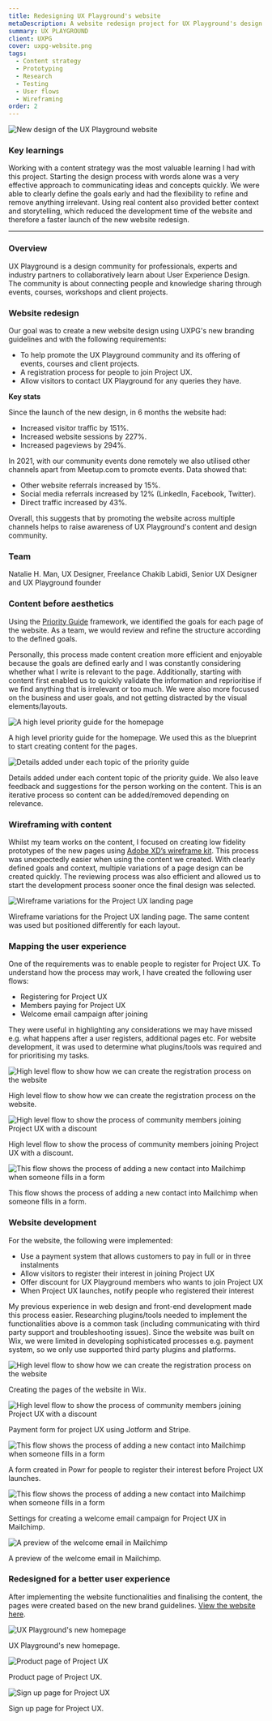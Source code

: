 ```yaml
---
title: Redesigning UX Playground's website
metaDescription: A website redesign project for UX Playground's design community. This was part of the marketing strategy for promoting Project UX.
summary: UX PLAYGROUND
client: UXPG
cover: uxpg-website.png
tags:
  - Content strategy
  - Prototyping
  - Research
  - Testing
  - User flows
  - Wireframing
order: 2
---
```


![New design of the UX Playground website](/static/img/uxpg-website/uxplayground-website.png)

### Key learnings

Working with a content strategy was the most valuable learning I had with this project. Starting the design process with words alone was a very effective approach to communicating ideas and concepts quickly. We were able to clearly define the goals early and had the flexibility to refine and remove anything irrelevant. Using real content also provided better context and storytelling, which reduced the development time of the website and therefore a faster launch of the new website redesign.

<hr>

### Overview

UX Playground is a design community for professionals, experts and industry partners to collaboratively learn about User Experience Design. The community is about connecting people and knowledge sharing through events, courses, workshops and client projects.

### Website redesign

Our goal was to create a new website design using UXPG's new branding guidelines and with the following requirements:

- To help promote the UX Playground community and its offering of events, courses and client projects.
- A registration process for people to join Project UX.
- Allow visitors to contact UX Playground for any queries they have.

**Key stats**

Since the launch of the new design, in 6 months the website had:

- Increased visitor traffic by 151%.
- Increased website sessions by 227%.
- Increased pageviews by 294%.

In 2021, with our community events done remotely we also utilised other channels apart from Meetup.com to promote events. Data showed that:

- Other website referrals increased by 15%.
- Social media referrals increased by 12% (LinkedIn, Facebook, Twitter).
- Direct traffic increased by 43%.

Overall, this suggests that by promoting the website across multiple channels helps to raise awareness of UX Playground's content and design community.

### Team

Natalie H. Man, UX Designer, Freelance
Chakib Labidi, Senior UX Designer and UX Playground founder

### Content before aesthetics

Using the [Priority Guide](https://alistapart.com/article/priority-guides-a-content-first-alternative-to-wireframes/) framework, we identified the goals for each page of the website. As a team, we would review and refine the structure according to the defined goals.

Personally, this process made content creation more efficient and enjoyable because the goals are defined early and I was constantly considering whether what I write is relevant to the page. Additionally, starting with content first enabled us to quickly validate the information and reprioritise if we find anything that is irrelevant or too much. We were also more focused on the business and user goals, and not getting distracted by the visual elements/layouts.

![A high level priority guide for the homepage](/static/img/uxpg-website/xd-priority-guide.png) <figcaption>A high level priority guide for the homepage. We used this as the blueprint to start creating content for the pages.</figcaption>

![Details added under each topic of the priority guide](/static/img/uxpg-website/xd-content-details.png) <figcaption>Details added under each content topic of the priority guide. We also leave feedback and suggestions for the person working on the content. This is an iterative process so content can be added/removed depending on relevance.</figcaption>

### Wireframing with content

Whilst my team works on the content, I focused on creating low fidelity prototypes of the new pages using [Adobe XD’s wireframe kit](https://www.adobe.com/uk/products/xd/features/ui-kits.html). This process was unexpectedly easier when using the content we created. With clearly defined goals and context, multiple variations of a page design can be created quickly. The reviewing process was also efficient and allowed us to start the development process sooner once the final design was selected.

![Wireframe variations for the Project UX landing page](/static/img/uxpg-website/uxpg-website-wireframe.png) <figcaption>Wireframe variations for the Project UX landing page. The same content was used but positioned differently for each layout.</figcaption>

### Mapping the user experience

One of the requirements was to enable people to register for Project UX. To understand how the process may work, I have created the following user flows:

- Registering for Project UX
- Members paying for Project UX
- Welcome email campaign after joining

They were useful in highlighting any considerations we may have missed e.g. what happens after a user registers, additional pages etc. For website development, it was used to determine what plugins/tools was required and for prioritising my tasks.

![High level flow to show how we can create the registration process on the website](/static/img/uxpg-website/userflow-registration.png) <figcaption>High level flow to show how we can create the registration process on the website.</figcaption>

![High level flow to show the process of community members joining Project UX with a discount](/static/img/uxpg-website/userflow-member-payment.png) <figcaption>High level flow to show the process of community members joining Project UX with a discount.</figcaption>

![This flow shows the process of adding a new contact into Mailchimp when someone fills in a form](/static/img/uxpg-website/userflow-welcome-email.png) <figcaption>This flow shows the process of adding a new contact into Mailchimp when someone fills in a form.</figcaption>

### Website development

For the website, the following were implemented:

- Use a payment system that allows customers to pay in full or in three instalments  
- Allow visitors to register their interest in joining Project UX    
- Offer discount for UX Playground members who wants to join Project UX    
- When Project UX launches, notify people who registered their interest
    
My previous experience in web design and front-end development made this process easier. Researching plugins/tools needed to implement the functionalities above is a common task (including communicating with third party support and troubleshooting issues). Since the website was built on Wix, we were limited in developing sophisticated processes e.g. payment system, so we only use supported third party plugins and platforms.

![High level flow to show how we can create the registration process on the website](/static/img/uxpg-website/wix-webpages.png) <figcaption>Creating the pages of the website in Wix.</figcaption>

![High level flow to show the process of community members joining Project UX with a discount](/static/img/uxpg-website/jotform-payment-form.png) <figcaption>Payment form for project UX using Jotform and Stripe.</figcaption>

![This flow shows the process of adding a new contact into Mailchimp when someone fills in a form](/static/img/uxpg-website/powr-interest-form.png) <figcaption>A form created in Powr for people to register their interest before Project UX launches.</figcaption>

![This flow shows the process of adding a new contact into Mailchimp when someone fills in a form](/static/img/uxpg-website/mailchimp-campaign-details.png) <figcaption>Settings for creating a welcome email campaign for Project UX in Mailchimp.</figcaption>

![A preview of the welcome email in Mailchimp](/static/img/uxpg-website/mailchimp-campaign-preview.png) <figcaption>A preview of the welcome email in Mailchimp.</figcaption>

### Redesigned for a better user experience

After implementing the website functionalities and finalising the content, the pages were created based on the new brand guidelines. [View the website here](https://www.uxplayground.co.uk/).

![UX Playground's new homepage](/static/img/uxpg-website/uxplayground-home.png) <figcaption>UX Playground's new homepage.</figcaption>

![Product page of Project UX](/static/img/uxpg-website/uxplayground-projectux.png) <figcaption>Product page of Project UX.</figcaption>

![Sign up page for Project UX](/static/img/uxpg-website/uxplayground-signup.png) <figcaption>Sign up page for Project UX.</figcaption>
